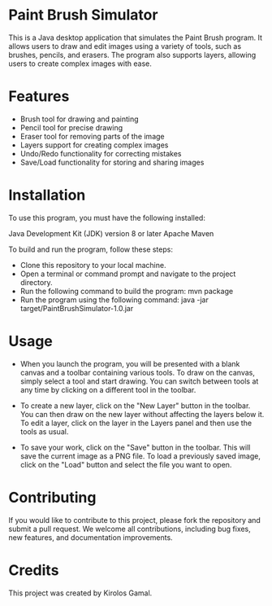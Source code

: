 # Paint Brush Simulator

This is a Java desktop application that simulates the Paint Brush program. It allows users to draw and edit images using a variety of tools, such as brushes, pencils, and erasers. The program also supports layers, allowing users to create complex images with ease.

# Features

* Brush tool for drawing and painting
* Pencil tool for precise drawing
* Eraser tool for removing parts of the image
* Layers support for creating complex images
* Undo/Redo functionality for correcting mistakes
* Save/Load functionality for storing and sharing images

# Installation
To use this program, you must have the following installed:

Java Development Kit (JDK) version 8 or later
Apache Maven

To build and run the program, follow these steps:

* Clone this repository to your local machine.
* Open a terminal or command prompt and navigate to the project directory.
* Run the following command to build the program: mvn package
* Run the program using the following command: java -jar target/PaintBrushSimulator-1.0.jar

# Usage

* When you launch the program, you will be presented with a blank canvas and a toolbar containing various tools. To draw on the canvas, simply select a tool and start drawing. You can switch between tools at any time by clicking on a different tool in the toolbar.

* To create a new layer, click on the "New Layer" button in the toolbar. You can then draw on the new layer without affecting the layers below it. To edit a layer, click on the layer in the Layers panel and then use the tools as usual.

* To save your work, click on the "Save" button in the toolbar. This will save the current image as a PNG file. To load a previously saved image, click on the "Load" button and select the file you want to open.

# Contributing
If you would like to contribute to this project, please fork the repository and submit a pull request. We welcome all contributions, including bug fixes, new features, and documentation improvements.


# Credits
This project was created by Kirolos Gamal.
